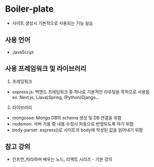 # Boiler-plate
- 사이트 생성시 기본적으로 사용되는 기능 실습

## 사용 언어
- JavaScript

## 사용 프레임워크 및 라이브러리
1. 프레임워크
 - express.js: 백엔드 프레임워크 중 하나로 기본적인 라우팅을 목적으로 사용됨   
 ex. Next.js, (Java)Spring, (Python)Django...

2. 라이브러리 
 - mongoose: Mongo DB의 schema 생성 및 DB 연결을 위함
 - nodemon: 서버 가동 중 내용 수정시 자동으로 반영되도록 하기 위함
 - body-parser: express()로 사이트의 body에 작성된 값을 읽어내기 위함

## 참고 강의
- 인프런_따라하며 배우는 노드, 리액트 시리즈 - 기본 강의